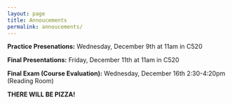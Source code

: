 ```yaml
---
layout: page
title: Annoucements
permalink: annoucements/
---
```


**Practice Presenations:** Wednesday, December 9th at 11am in C520 

**Final Presentations:** Friday, December 11th at 11am in C520 

**Final Exam (Course Evaluation):** Wednesday, December 16th 2:30-4:20pm (Reading Room)

**THERE WILL BE PIZZA!** 
